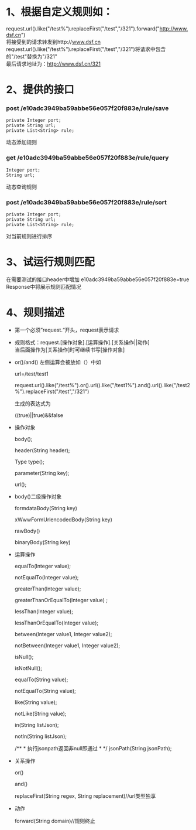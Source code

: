 # 1、根据自定义规则如：
request.url().like("/test%").replaceFirst("/test","/321").forward("http://www.dsf.cn")  
将接受到的请求转发到http://www.dsf.cn  
request.url().like("/test%").replaceFirst("/test","/321")将请求中包含的"/test"替换为"/321"  
最后请求地址为：http://www.dsf.cn/321  
# 2、提供的接口
### post /e10adc3949ba59abbe56e057f20f883e/rule/save
	private Integer port;
	private String url;
	private List<String> rule;
动态添加规则

### get /e10adc3949ba59abbe56e057f20f883e/rule/query
	Integer port;
	String url;
动态查询规则

### post /e10adc3949ba59abbe56e057f20f883e/rule/sort
	private Integer port;
	private String url;
	private List<String> rule;
对当前规则进行排序

# 3、试运行规则匹配
在需要测试的接口header中增加
e10adc3949ba59abbe56e057f20f883e=true
Response中将展示规则匹配情况

# 4、规则描述
+ 第一个必须”request.“开头，request表示请求
+ 规则格式：request.[操作对象].[运算操作].[关系操作||动作]  
当后面操作为[关系操作]时可继续书写[操作对象]
+ or()/and() 左侧运算会被放如（）中如  

	url=/test/test1

	request.url().like("/test%").or().url().like("/test1%").and().url().like("/test2%").replaceFirst("/test","/321")

	生成的表达式为
	
	((true)||true)&&false
+ 操作对象
 
	body();  
	
	header(String header); 
	 
	Type type();  
	
	parameter(String key); 
	 
	url();  
+ body()二级操作对象    

	formdataBody(String key)

	xWwwFormUrlencodedBody(String key)

	rawBody()

	binaryBody(String key)
+ 运算操作  

	 equalTo(Integer value);

	 notEqualTo(Integer value);

	 greaterThan(Integer value);

	 greaterThanOrEqualTo(Integer value) ;

	 lessThan(Integer value);

	 lessThanOrEqualTo(Integer value);

	 between(Integer value1, Integer value2);

	 notBetween(Integer value1, Integer value2);

	 isNull();

	 isNotNull();

	 equalTo(String value);

	 notEqualTo(String value);

	 like(String value);

	 notLike(String value);

	 in(String listJson);

	 notIn(String listJson);

	 /**
	  * 执行jsonpath返回非null即通过
	  * */
	 jsonPath(String jsonPath);
+ 关系操作

	or()

	and()

	replaceFirst(String regex, String replacement)//url类型独享
	
+ 动作  
 
	forward(String domain)//规则终止